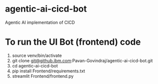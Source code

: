 # agentic-ai-cicd-bot
Agentic AI implementation of CICD 

# To run the UI Bot (frontend) code
1. source venv/bin/activate
2. git clone git@github.ibm.com:Pavan-Govindraj/agentic-ai-cicd-bot.git
3. cd agentic-ai-cicd-bot
4. pip install Frontend/requirements.txt
5. streamlit Frontend/frontend.py
